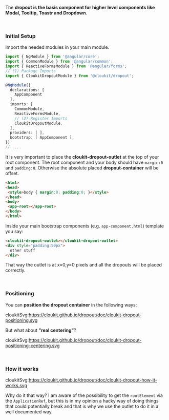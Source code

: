 The **dropout is the basis component for higher level components like Modal, Tooltip, Toastr and Dropdown**.

&nbsp;

### Initial Setup

Import the needed modules in your main module.

```typescript
import { NgModule } from '@angular/core';
import { CommonModule } from '@angular/common';
import { ReactiveFormsModule } from '@angular/forms';
// (1) Package Imports
import { CloukitDropoutModule } from '@cloukit/dropout';

@NgModule({
  declarations: [
    AppComponent
  ],
  imports: [
    CommonModule,
    ReactiveFormsModule,
    // (2) Register Imports
    CloukitDropoutModule,
  ],
  providers: [ ],
  bootstrap: [ AppComponent ],
})
// ....
```

It is very important to place the **cloukit-dropout-outlet** at the top of your root component.
The root component and your body should have `margin:0` and `padding:0`. Otherwise the absolute placed 
**dropout-container** will be offset.

```html
<html>
<head>
 <style>body { margin:0; padding:0; }</style>
</head>
<body>
 <app-root></app-root>
</body>
</html>
```

Inside your main bootstrap components (e.g. `app-component.html`) template you say:

```html
<cloukit-dropout-outlet></cloukit-dropout-outlet>
<div style="padding:50px">
  other stuff
</div>
```

That way the outlet is at x=0,y=0 pixels and all the dropouts will be placed correctly.

&nbsp;

### Positioning

You can **position the dropout container** in the following ways:

cloukitSvg:https://cloukit.github.io/dropout/doc/cloukit-dropout-positioning.svg

But what about **"real centering"**?

cloukitSvg:https://cloukit.github.io/dropout/doc/cloukit-dropout-positioning-centering.svg


&nbsp;

### How it works

cloukitSvg:https://cloukit.github.io/dropout/doc/cloukit-dropout-how-it-works.svg


Why do it that way? I am aware of the possibility to get the `rootElement` via the `ApplicationRef`, 
but this is in my opinion a hacky way of doing things that could potentially break and that is why we use the outlet to do it in a well documented way.
